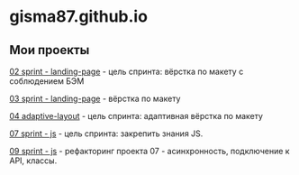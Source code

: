 # gisma87.github.io

## Мои проекты

[02 sprint - landing-page](https://gisma87.github.io/02_landing-page/ "домашняя работа landing-page") - цель спринта: вёрстка по макету c соблюдением БЭМ

[03 sprint - landing-page](https://gisma87.github.io/03_landing_page/ "Домашня работа landing-page") - вёрстка по макету

[04 adaptive-layout](https://gisma87.github.io/04_adaptive-layout/ "домашняя работа apaptive-layout") - цель спринта: адаптивная вёрстка по макету

[07 sprint - js](https://gisma87.github.io/07_sprint_js__metro/ "домашняя работа сайт с js") - цель спринта: закрепить знания JS.

[09 sprint - js](gisma87.github.io/09_sprint_js "подключаем проект 07 к серверу") - рефакторинг проекта 07 - асинхронность, подключение к API, классы.
